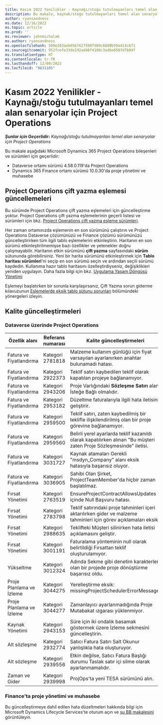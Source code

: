 ```yaml
---
title: Kasım 2022 Yenilikler - Kaynağı/stoğu tutulmayanları temel alan senaryolar için Project Operations
description: Bu makale, kaynak/stoğu tutulmayanları temel alan senaryolar için Microsoft Dynamics 365 Project Operations'ın Kasım 2022 sürümünde kullanılabilen kalite güncelleştirmeleri hakkında bilgi sağlar.
author: ryansandness
ms.date: 12/16/2022
ms.topic: article
ms.prod: ''
ms.reviewer: johnmichalak
ms.author: ryansandness
ms.openlocfilehash: 509e303aeb0567627590fd89c6888b59a414c6f1
ms.sourcegitcommit: 952fcefe33de192ad48f4108c3adbe658fd7b94f
ms.translationtype: HT
ms.contentlocale: tr-TR
ms.lasthandoff: 12/08/2022
ms.locfileid: "9831105"
---
```

# <a name="whats-new-november-2022---project-operations-for-resourcenon-stocked-based-scenarios"></a>Kasım 2022 Yenilikler - Kaynağı/stoğu tutulmayanları temel alan senaryolar için Project Operations

_**Şunlar için Geçerlidir:** Kaynağı/stoğu tutulmayanları temel alan senaryolar için Project Operations_

Bu makale aşağıdaki Microsoft Dynamics 365 Project Operations bileşenleri ve sürümleri için geçerlidir:

- Dataverse ortamı sürümü 4.58.0.119'da Project Operations
- Dynamics 365 Finance ortamı sürümü 10.0.30'da proje yönetimi ve muhasebe

## <a name="project-operations-dual-write-maps-updates"></a>Project Operations çift yazma eşlemesi güncellemeleri

Bu sürümde Project Operations çift yazma eşlemeleri için güncelleştirme yoktur. Project Operations çift yazma eşlemelerinin geçerli listesi ve sürümleri için bkz. [Project Operations çift yazma eşleme sürümleri](../environment/resource-dual-write-maps.md).

Her zaman ortamınızda eşlemenin en son sürümünü çalıştırın ve Project Operations Dataverse çözümünüzü ve Finance çözümü sürümünüzü güncelleştirirken tüm ilgili tablo eşlemelerini etkinleştirin. Haritanın en son sürümü etkinleştirilmemişse bazı özellikler ve yetenekler doğru çalışmayabilir. Haritanın etkin sürümünü **çift yazma** sayfasındaki **sürüm** sütununda görebilirsiniz. Yeni bir harita sürümünü etkinleştirmek için **Tablo haritası sürümleri**'ni seçip en son sürümü seçin ve ardından seçili sürümü kaydedin. Kullanıma hazır tablo haritasını özelleştirdiyseniz, değişiklikleri yeniden uygulayın. Daha fazla bilgi için bkz. [Uygulama Yaşam Döngüsü Yönetimi](/dynamics365/fin-ops-core/dev-itpro/data-entities/dual-write/app-lifecycle-management)

Eşlemeyi başlatırken bir sorunla karşılaşırsanız, Çift Yazma sorun giderme kılavuzunun [Eşlemelerde eksik tablo sütunu sorunları](/dynamics365/fin-ops-core/dev-itpro/data-entities/dual-write/dual-write-troubleshooting-finops-upgrades#missing-table-columns-issue-on-maps) bölümündeki yönergeleri izleyin.

## <a name="quality-updates"></a>Kalite güncelleştirmeleri

### <a name="project-operations-on-dataverse"></a>Dataverse üzerinde Project Operations

| Özellik alanı | Referans numarası | Kalite güncelleştirmeleri |
| --- | --- | --- |
| Fatura ve Fiyatlandırma | Kategori 2781818 | Malzeme kullanım günlüğü için fiyat varsayılan ayarlanırken anahtar bulunamadı hatası. |
| Fatura ve Fiyatlandırma | Kategori 2922373 | Teklif satırı kaybedilen teklif olarak kapatılan projeye bağlanamıyor. |
| Fatura ve Fiyatlandırma | Kategori 2943206 | Proje Varlığındaki **Sözleşme Satırı** alanı İsteğe Bağlı olmalıdır. |
| Fatura ve Fiyatlandırma | Kategori 2953182 | Düzeltme faturalarıyla ilgili hata iletisini geliştirir.|
| Fatura ve Fiyatlandırma | Kategori 2959500 | Teklif satırı, zaten kaybedilmiş bir teklifle ilişkilendirilmiş olan bir proje görevine bağlanamıyor.|
| Fatura ve Fiyatlandırma | Kategori 2959560 | Belirli yerel ayarlarda teklif kazanıldı olarak kapatılırken alınan "Bu müşteri zaten Proje Sözleşmesinde" iletisi. |
| Fatura ve Fiyatlandırma | Kategori 3031727 | Kaynak atamaları Gerekli "msdyn_Company" alanı eksik hatasıyla başarısız oluyor. |
| Fatura ve Fiyatlandırma | Kategori 3036905 | Sahibi Olan Şirket, ProjectTeamMember'da hiçbir zaman başlatılmaz. |
| Fırsat Yönetimi | Kategori 2763519 | EnsureProjectContractAllowsUpdates içinde Null Başvuru hatası. |
| Fırsat Yönetimi | Kategori 2783798 | Teklif satırındaki proje tahminleri içeri aktarılırken gider ve malzeme tahminleri için görev açıklamaları eksik.|
| Fırsat Yönetimi | Kategori 2988635 | Teklifteki Müşteri silinirken hata iletisi açıklamasını geliştir. |
| Fırsat Yönetimi | Kategori 3001191 | Faturalama yönteminin null olarak belirtildiği Fırsattan teklif oluşturulamıyor. |
| Yükseltme | Kategori 3012324 | Adında Sekme gibi denetim karakterler olan bir projede proje dönüştürme başarısız oldu. || Proje Planlama ve İzleme | Kategori 2790384 | Bekleyen OperationSet zaman aşımı çok kısa. |
| Proje Planlama ve İzleme | Kategori 3044275 | Yerelleştirme eksik: missingProjectSchedulerErrorMessage. |
| Proje Planlama ve İzleme | Kategori 3044277 | Zamanlayıcı ayarlanmadığında Proje Mutabakat ızgarası yüklenmiyor.|
| Kaynak Yönetimi | Kategori 2943153 | Süre için iki ondalık basamak göstermek üzere İzleme sekmesini güncelleştirin.|
| Alt sözleşme | Kategori 2932774 | Satıcı Fatura Satırı Salt Okunur yanlışlıkla hata oluşturuyor. |
| Alt sözleşme | Kategori 2939556 | Etkin değilse, Satıcı Fatura Başlığı durumu Taslak satır içi silme olarak ayarlanmamalıdır. |
| Zaman ve Gider | Kategori 2939998 | ProjOps'ta yeni TESA sürümünü alın. |


### <a name="project-management-and-accounting-in-finance"></a>Finance'ta proje yönetimi ve muhasebe

Bu güncelleştirmeye dahil edilen hata düzeltmeleri hakkında bilgi için Microsoft Dynamics Lifecycle Services'te oturum açın ve [şu BB makalesini](https://fix.lcs.dynamics.com/Issue/Details?bugId=745468) görüntüleyin.
